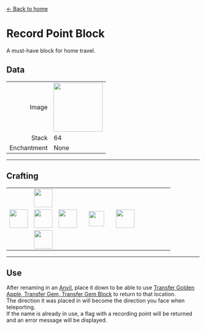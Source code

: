 [← Back to home](../)
# Record Point Block
A must-have block for home travel.

## Data
<table>
    <tr><td align="end">Image</td><td><img src="https://i.imgur.com/nXnGzsw.png" width="128"/></td></tr>
    <tr><td align="end">Stack</td><td>64</td></tr>
    <tr><td align="end">Enchantment</td><td>None</td></tr>
</table>

---

## Crafting
<table>
    <tr><td></td><td><img src="https://i.imgur.com/wkLqvqi.png" width="48"/></td><td></td><td colspan="3"></td></tr>
    <tr><td><img src="https://i.imgur.com/wkLqvqi.png" width="48"/></td><td><img src="https://i.imgur.com/fWIUn4F.png" width="48"/></td><td><img src="https://i.imgur.com/wkLqvqi.png" width="48"/></td><td width="70" align="center"><img src="https://i.imgur.com/VE0KqIE.png" width="40"/></td><td><img src="https://i.imgur.com/nXnGzsw.png" width="48"/></td><td width="70"></td></tr>
    <tr><td></td><td><img src="https://i.imgur.com/wkLqvqi.png" width="48"/></td><td></td><td colspan="3"></td></tr>
</table>

---

## Use
After renaming in an [Anvil](https://minecraft.fandom.com/wiki/Anvil), place it down to be able to use [Transfer Golden Apple, Transfer Gem, Transfer Gem Block](transfer.md) to return to that location.  
The direction it was placed in will become the direction you face when teleporting.  
If the name is already in use, a flag with a recording point will be returned and an error message will be displayed.
